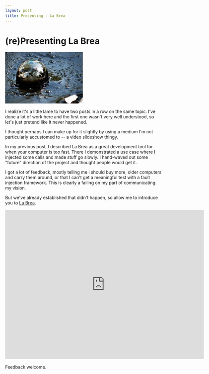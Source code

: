 ```yaml
---
layout: post
title: Presenting - La Brea
---
```


# (re)Presenting La Brea

<div>
  <img src="/images/labrea-bubble.jpg" alt="La Brea" class="floatright"/>
</div>

I realize it's a little lame to have two posts in a row on the same
topic.  I've done a lot of work here and the first one wasn't very
well understood, so let's just pretend like it never happened.

I thought perhaps I can make up for it slightly by using a medium I'm
not particularly accustomed to -- a video slideshow thingy.

In my previous post, I described La Brea as a great development tool
for when your computer is too fast.  There I demonstrated a use case
where I injected some calls and made stuff go slowly.  I hand-waved
out some "future" direction of the project and thought people would
get it.

I got a lot of feedback, mostly telling me I should buy more, older
computers and carry them around, or that I can't get a meaningful test
with a fault injection framework.  This is clearly a failing on my
part of communicating my vision.

But we've already established that didn't happen, so allow me to
introduce you to [La Brea][labrea].

<object width="640" height="480"><param name="allowfullscreen" value="true" /><param name="allowscriptaccess" value="always" /><param name="movie" value="http://vimeo.com/moogaloop.swf?clip_id=17460485&amp;server=vimeo.com&amp;show_title=0&amp;show_byline=0&amp;show_portrait=0&amp;color=FF7700&amp;fullscreen=1&amp;autoplay=0&amp;loop=0" /><embed src="http://vimeo.com/moogaloop.swf?clip_id=17460485&amp;server=vimeo.com&amp;show_title=0&amp;show_byline=0&amp;show_portrait=0&amp;color=FF7700&amp;fullscreen=1&amp;autoplay=0&amp;loop=0" type="application/x-shockwave-flash" allowfullscreen="true" allowscriptaccess="always" width="640" height="480"></embed></object>

Feedback welcome.

[labrea]: https://github.com/dustin/labrea

